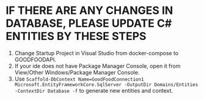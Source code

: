 ﻿# IF THERE ARE ANY CHANGES IN DATABASE, PLEASE UPDATE C# ENTITIES BY THESE STEPS
1. Change Startup Project in Visual Studio from docker-compose to GOODFOODAPI. 
2. If your ide does not have Package Manager Console, open it from View/Other Windows/Package Manager Console.
3. Use
`Scaffold-DbContext Name=GoodFoodConnection1 Microsoft.EntityFrameworkCore.SqlServer -OutputDir Domains/Entities -ContextDir Database -f`
to generate new entities and context.